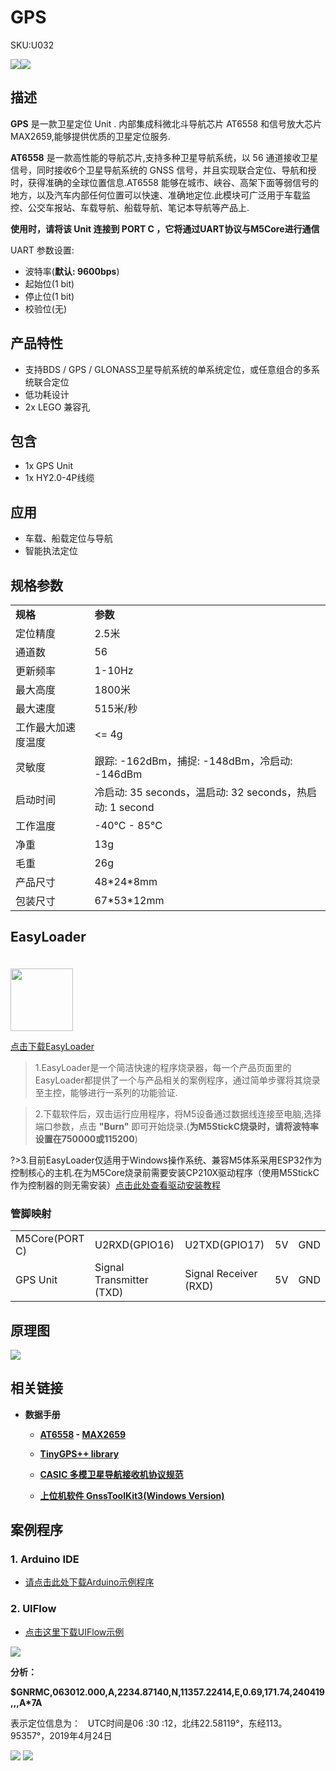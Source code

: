 # GPS

<el-tag effect="plain">SKU:U032</el-tag>

<div class="product_pic"><img src="assets/img/product_pics/unit/unit_gps_01.webp" ><img src="assets/img/product_pics/unit/unit_gps_02.webp"></div>

## 描述

**GPS** 是一款卫星定位 Unit . 内部集成科微北斗导航芯片 AT6558 和信号放大芯片 MAX2659,能够提供优质的卫星定位服务.

**AT6558** 是一款高性能的导航芯片,支持多种卫星导航系统，以 56 通道接收卫星信号，同时接收6个卫星导航系统的 GNSS 信号，并且实现联合定位、导航和授时，获得准确的全球位置信息.AT6558 能够在城市、峡谷、高架下面等弱信号的地方，以及汽车内部任何位置可以快速、准确地定位.此模块可广泛用于车载监控、公交车报站、车载导航、船载导航、笔记本导航等产品上.

**使用时，请将该 Unit 连接到 PORT C ，它将通过UART协议与M5Core进行通信**

UART 参数设置:
- 波特率(**默认: 9600bps**)
- 起始位(1 bit)
- 停止位(1 bit)
- 校验位(无)

## 产品特性

- 支持BDS / GPS / GLONASS卫星导航系统的单系统定位，或任意组合的多系统联合定位
- 低功耗设计
- 2x LEGO 兼容孔

## 包含

- 1x GPS Unit
- 1x HY2.0-4P线缆

## 应用

- 车载、船载定位与导航
- 智能执法定位

## 规格参数

<table>
   <tr style="font-weight:bold">
      <td>规格</td>
      <td>参数</td>
   </tr>
   <tr>
      <td>定位精度</td>
      <td>2.5米</td>
   </tr>
   <tr>
      <td>通道数</td>
      <td>56</td>
   </tr>
   <tr>
      <td>更新频率</td>
      <td>1-10Hz</td>
   </tr>
   <tr>
      <td>最大高度</td>
      <td>1800米</td>
   </tr>
   <tr>
      <td>最大速度</td>
      <td>515米/秒</td>
   </tr>
   <tr>
      <td>工作最大加速度温度</td>
      <td> <= 4g</td>
   </tr>
   <tr>
      <td>灵敏度</td>
      <td>跟踪: -162dBm，捕捉: -148dBm，冷启动: -146dBm</td>
   </tr>
   <tr>
      <td>启动时间</td>
      <td>冷启动: 35 seconds，温启动: 32 seconds，热启动: 1 second</td>
   </tr>
   <tr>
      <td>工作温度</td>
      <td>-40°C - 85°C</td>
   </tr>
   <tr>
      <td>净重</td>
      <td>13g</td>
   </tr>
   <tr>
      <td>毛重</td>
      <td>26g</td>
   </tr>
   <tr>
      <td>产品尺寸</td>
      <td>48*24*8mm</td>
   </tr>
   <tr>
      <td>包装尺寸</td>
      <td>67*53*12mm</td>
   </tr>
</table>


## EasyLoader

<img src="https://m5stack.oss-cn-shenzhen.aliyuncs.com/image/EasyLoader_logo.webp" width="100px" style="margin-top:20px">

<a href="https://m5stack.oss-cn-shenzhen.aliyuncs.com/EasyLoader/Unit/EasyLoader_GPSRaw.exe"><el-button type="primary">点击下载EasyLoader</el-button></a>

>1.EasyLoader是一个简洁快速的程序烧录器，每一个产品页面里的EasyLoader都提供了一个与产品相关的案例程序，通过简单步骤将其烧录至主控，能够进行一系列的功能验证.

>2.下载软件后，双击运行应用程序，将M5设备通过数据线连接至电脑,选择端口参数，点击 **"Burn"** 即可开始烧录.(**为M5StickC烧录时，请将波特率设置在750000或115200**)

?>3.目前EasyLoader仅适用于Windows操作系统、兼容M5体系采用ESP32作为控制核心的主机.在为M5Core烧录前需要安装CP210X驱动程序（使用M5StickC作为控制器的则无需安装）[点击此处查看驱动安装教程](zh_CN/related_documents/M5Burner#安装串口驱动)

### 管脚映射

<table>
 <tr><td>M5Core(PORT C)</td><td>U2RXD(GPIO16)</td><td>U2TXD(GPIO17)</td><td>5V</td><td>GND</td></tr>
 <tr><td>GPS Unit</td><td>Signal Transmitter (TXD)</td><td>Signal Receiver (RXD)</td><td>5V</td><td>GND</td></tr>
</table>

## 原理图

<img src="assets/img/product_pics/unit/gps_sch.webp">

## 相关链接

- **数据手册** 
  - **[AT6558](https://m5stack.oss-cn-shenzhen.aliyuncs.com/resource/docs/datasheet/unit/AT6558_en.pdf) - [MAX2659](https://m5stack.oss-cn-shenzhen.aliyuncs.com/resource/docs/datasheet/unit/MAX2659_en.pdf)**

  - **[TinyGPS++ library](http://arduiniana.org/libraries/tinygpsplus/)**

  - **[CASIC 多模卫星导航接收机协议规范](https://m5stack.oss-cn-shenzhen.aliyuncs.com/resource/docs/datasheet/unit/Multimode_satellite_navigation_receiver_cn.pdf)**

  - **[上位机软件 GnssToolKit3(Windows Version)](http://www.icofchina.com/d/file/xiazai/2018-05-23/2b29a8da746eec0ef1dcd9deae895298.zip)**

## 案例程序

### 1. Arduino IDE

- [请点击此处下载Arduino示例程序](https://github.com/m5stack/M5Stack/tree/master/examples/Unit/GPS_AT6558)

### 2. UIFlow

- [点击这里下载UIFlow示例](https://github.com/m5stack/M5-ProductExampleCodes/tree/master/Unit/GPS)

<img src="assets/img/product_pics/unit/gps/gps.webp">

**分析：**

**$GNRMC,063012.000,A,2234.87140,N,11357.22414,E,0.69,171.74,240419,,,A*7A**

表示定位信息为：
  UTC时间是06 :30 :12，北纬22.58119°，东经113。95357°，2019年4月24日

<img src="assets/img/product_pics/unit/gps/unit_gps_06.webp">

<img src="assets/img/product_pics/unit/gps/unit_gps_05.webp">


<script>

   var purchase_link = 'https://m5stack.com/collections/m5-unit/products/mini-gps-bds-unit';

   anchor_search(purchase_link);
   scrollFunc();

</script>